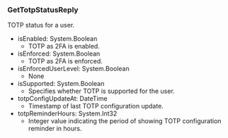 ### GetTotpStatusReply
TOTP status for a user.

- isEnabled: System.Boolean
  - TOTP as 2FA is enabled.
- isEnforced: System.Boolean
  - TOTP as 2FA is enforced.
- isEnforcedUserLevel: System.Boolean
  - None
- isSupported: System.Boolean
  - Specifies whether TOTP is supported for the user.
- totpConfigUpdateAt: DateTime
  - Timestamp of last TOTP configuration update.
- totpReminderHours: System.Int32
  - Integer value indicating the period of showing TOTP configuration reminder in hours.
